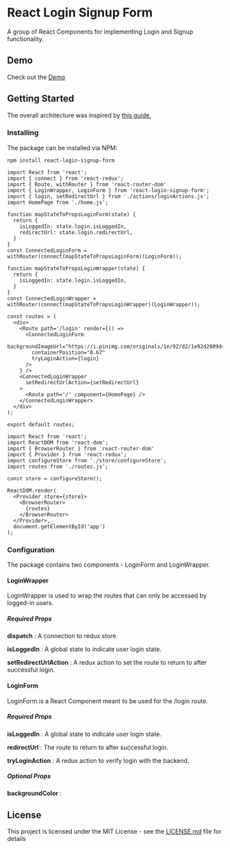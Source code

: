 # React Login Signup Form

A group of React Components for implementing Login and Signup functionality.

## Demo

Check out the [Demo](https://hassanaliaskari.github.io/login)


## Getting Started
The overall architecture was inspired by [this guide.](https://medium.com/the-many/adding-login-and-authentication-sections-to-your-react-or-react-native-app-7767fd251bd1)

### Installing
The package can be installed via NPM:
```
npm install react-login-signup-form
```

```
import React from 'react';
import { connect } from 'react-redux';
import { Route, withRouter } from 'react-router-dom'
import { LoginWrapper, LoginForm } from 'react-login-signup-form';
import { login, setRedirectUrl } from './actions/loginActions.js';
import HomePage from './home.js';

function mapStateToPropsLoginForm(state) {
  return {
    isLoggedIn: state.login.isLoggedIn,
    redirectUrl: state.login.redirectUrl,
  }
}
const ConnectedLoginForm = withRouter(connect(mapStateToPropsLoginForm)(LoginForm));

function mapStateToPropsLoginWrapper(state) {
  return {
    isLoggedIn: state.login.isLoggedIn,
  }
}
const ConnectedLoginWrapper = withRouter(connect(mapStateToPropsLoginWrapper)(LoginWrapper));

const routes = (
  <div>
    <Route path='/login' render={() =>
      <ConnectedLoginForm
        backgroundImageUrl="https://i.pinimg.com/originals/1e/92/d2/1e92d2809d44371f04cbc4d3d6ce22c1.jpg"
        containerPosition="0.67"
        tryLoginAction={login}
      />
    } />
    <ConnectedLoginWrapper
      setRedirectUrlAction={setRedirectUrl}
    >
      <Route path='/' component={HomePage} />
    </ConnectedLoginWrapper>
  </div>
);

export default routes;
```

```
import React from 'react';
import ReactDOM from 'react-dom';
import { BrowserRouter } from 'react-router-dom'
import { Provider } from 'react-redux';
import configureStore from './store/configureStore';
import routes from './routes.js';

const store = configureStore();

ReactDOM.render(
  <Provider store={store}>
    <BrowserRouter>
      {routes}
    </BrowserRouter>
  </Provider>,
  document.getElementById('app')
);
```

### Configuration

The package contains two components - LoginForm and LoginWrapper.

#### LoginWrapper
LoginWrapper is used to wrap the routes that can only be accessed by logged-in users.

##### Required Props
**dispatch** : A connection to redux store.

**isLoggedIn** : A global state to indicate user login state.

**setRedirectUrlAction** : A redux action to set the route to return to after successful login.

#### LoginForm
LoginForm is a React Component meant to be used for the /login route.

##### Required Props
**isLoggedIn** : A global state to indicate user login state.

**redirectUrl** : The route to return to after successful login.

**tryLoginAction** : A redux action to verify login with the backend.

##### Optional Props
**backgroundColor** :


## License

This project is licensed under the MIT License - see the [LICENSE.md](LICENSE.md) file for details
